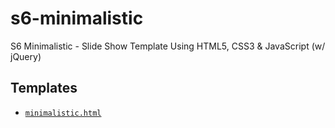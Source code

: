# s6-minimalistic

S6 Minimalistic - Slide Show Template Using HTML5, CSS3 & JavaScript (w/ jQuery)

## Templates

- [`minimalistic.html`](http://slidekit.github.io/s6-minimalistic/minimalistic.html)

